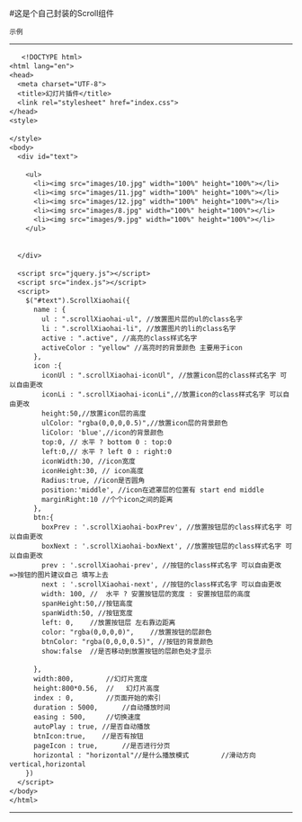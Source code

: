 #这是个自己封装的Scroll组件

    示例
------
    



       <!DOCTYPE html>
    <html lang="en">
    <head>
      <meta charset="UTF-8">
      <title>幻灯片插件</title>
      <link rel="stylesheet" href="index.css">
    </head>
    <style>

    </style>
    <body>
      <div id="text">

        <ul>
          <li><img src="images/10.jpg" width="100%" height="100%"></li>
          <li><img src="images/11.jpg" width="100%" height="100%"></li>
          <li><img src="images/12.jpg" width="100%" height="100%"></li>
          <li><img src="images/8.jpg" width="100%" height="100%"></li>
          <li><img src="images/9.jpg" width="100%" height="100%"></li>
        </ul>


      </div>

      <script src="jquery.js"></script>
      <script src="index.js"></script>
      <script>
        $("#text").ScrollXiaohai({
          name : {
            ul : ".scrollXiaohai-ul", //放置图片层的ul的class名字
            li : ".scrollXiaohai-li", //放置图片的li的class名字
            active : ".active", //高亮的class样式名字
            activeColor : "yellow" //高亮时的背景颜色 主要用于icon
          },
          icon :{
            iconUl : ".scrollXiaohai-iconUl", //放置icon层的class样式名字 可以自由更改
            iconLi : ".scrollXiaohai-iconLi",//放置icon的class样式名字 可以自由更改
            height:50,//放置icon层的高度
            ulColor: "rgba(0,0,0,0.5)",//放置icon层的背景颜色
            liColor: 'blue',//icon的背景颜色
            top:0, // 水平 ? bottom 0 : top:0
            left:0,// 水平 ? left 0 : right:0
            iconWidth:30, //icon宽度
            iconHeight:30, // icon高度
            Radius:true, //icon是否圆角
            position:'middle', //icon在遮罩层的位置有 start end middle
            marginRight:10 //个个icon之间的距离
          },
          btn:{
            boxPrev : '.scrollXiaohai-boxPrev', //放置按钮层的class样式名字 可以自由更改
            boxNext : '.scrollXiaohai-boxNext', //放置按钮层的class样式名字 可以自由更改
            prev : '.scrollXiaohai-prev', //按钮的class样式名字 可以自由更改  =>按钮的图片建议自己 填写上去
            next : '.scrollXiaohai-next', //按钮的class样式名字 可以自由更改
            width: 100, //  水平 ? 安置按钮层的宽度 : 安置按钮层的高度
            spanHeight:50,//按钮高度
            spanWidth:50, //按钮宽度
            left: 0,    //放置按钮层 左右靠边距离
            color: "rgba(0,0,0,0)",    //放置按钮的层颜色
            btnColor: "rgba(0,0,0,0.5)", //按钮的背景颜色
            show:false  //是否移动到放置按钮的层颜色处才显示

          },
          width:800,        //幻灯片宽度
          height:800*0.56,  //   幻灯片高度
          index : 0,		//页面开始的索引
          duration : 5000,		//自动播放时间
          easing : 500,     //切换速度
          autoPlay : true, //是否自动播放
          btnIcon:true,    //是否有按钮
          pageIcon : true,		//是否进行分页
          horizontal : "horizontal"//是什么播放模式		//滑动方向vertical,horizontal
        })
      </script>
    </body>
    </html>
            

---
